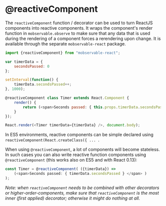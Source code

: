 # @reactiveComponent

The `reactiveComponent` function / decorator can be used to turn ReactJS components into reactive components.
It wraps the component's render function in `mobservable.observe` to make sure that any data that is used during the rendering of a component forces a rerendering upon change.
It is available through the separate `mobservable-react` package.

```javascript
import {reactiveComponent} from "mobservable-react";

var timerData = {
	secondsPassed: 0
};

setInterval(function() {
	timerData.secondsPassed++;
}, 1000);

@reactiveComponent class Timer extends React.Component {
	render() {
		return (<span>Seconds passed: { this.props.timerData.secondsPassed } </span> )
	}
});

React.render(<Timer timerData={timerData} />, document.body);
```

In ES5 environments, reactive components can be simple declared using `reactiveComponent(React.createClass({ ... `.

When using `@reactiveComponent`, a lot of components will become stateless.
In such cases you can also write reactive function components using `@reactiveComponent` (this works also on ES5 and with React 0.13):

```javascript
const Timer = @reactiveComponent( ({timerData}) =>
	(<span>Seconds passed: { timerData.secondsPassed } </span> )
);
```
_Note: when `reactiveComponent` needs to be combined with other decorators or higher-order-components, make sure that `reactiveComponent` is the most inner (first applied) decorator;
otherwise it might do nothing at all._

